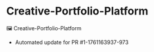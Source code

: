 # Creative-Portfolio-Platform
🖼️ Creative-Portfolio-Platform


- Automated update for PR #1-1761163937-973